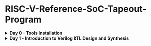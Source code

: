 # RISC-V-Reference-SoC-Tapeout-Program

<details>
<summary><b> Day 0 - Tools Installation</b></summary>

Understanding the flow of the tapeout program.  

The 4 major outputs i.e. the output of the "c"-code, the verilog code, the SoC output and the output of the tapeout chip should be the same. Basically the functionality is being checked at 4 major stages of the asic flow ensuring that the final product is in terms with the design application.  

## Yosys
```
$ sudo apt-get update
$ git clone https://github.com/YosysHQ/yosys.git
$ cd yosys
$ sudo apt install make (If make is not installed please install it)
$ sudo apt-get install build-essential clang bison flex \
 libreadline-dev gawk tcl-dev libffi-dev git \
 graphviz xdot pkg-config python3 libboost-system-dev \
 libboost-python-dev libboost-filesystem-dev zlib1g-dev
$ make config-gcc
$ make
$ sudo make install 
```
![Alt text](b.jpg)


## Iverilog
```
sudo apt-get update
sudo apt-get install iverilog 
```
![Alt text](c.jpg)


## GTKWave
```
sudo apt-get update
sudo apt install gtkwave 
```

![Alt text](d.jpg)
![Alt text](e.jpg)



</details>

<details>
<summary><b> Day 1 - Introduction to Verilog RTL Design and Synthesis</b></summary>

## Introduction to open-source simulator Iverilog

RTL design is simulated to check for its adherence wrt to the spec. To simulate we use Iverilog.

We use a testbench to instantiate the values for the Verilog code variables which is given as input to check for both the verilog code simulation as well as for the netlist.

Folder structure of the git clone:

- `lib` - contains sky130 standard cell library
- `my_lib/verilog_models` - contains all the standard cells verilog model
- `verilog_files` - contains the lab experiments source files

Command to run the design and testbench

```
iverilog good_mux.v tb_good_mux.v
```

Output of iverilog is vcd file which is given as input to gtkwave. A a.out file is created, executing which the iverilog dumps the vcd file.

## Introduction to GTKWave

gtkwave is used to display the waveforms, giving the vcd file as the input.

Command to view the vcd file in gtkwave

```
./a.out
gtkwave tb_good_mux.vcd
```
The image below shows the waveform generated.
![Alt text](1.a.jpg)


## Introduction to Yosys

Yosys is a synthesizer which converts the RTL code to gate-level netlist. The verilog code along with the lib file are the inputs given to it, which then generates the gate-level netlist as the output.

## Using Yosys Sky130 PDKs and verilog codes

The images below show the hierarchy of the commands used to generate the netlist. It starts with syntax checking and analysing the verilog code and mapping it to general gates. Then we map the boolean logic to standard cells from the .lib file.

Be in the verilog_codes directory and follow the below commands

```
yosys
read_liberty -lib ../lib/sky130_fd_sc_hd__tt_025C_1v80.lib
read_verilog good_mux.v
synth -top good_mux.v
abc -liberty ../lib/sky130_fd_sc_hd__tt_025C_1v80.lib
show
```

![Alt text](1.b.jpg)
![Alt text](1.c.jpg)
![Alt text](1.e.jpg)
![Alt text](1.d.jpg)

The below image shows the generated netlist as the output of the synthesis procedure.

![Alt text](1.g.jpg)


</details>
